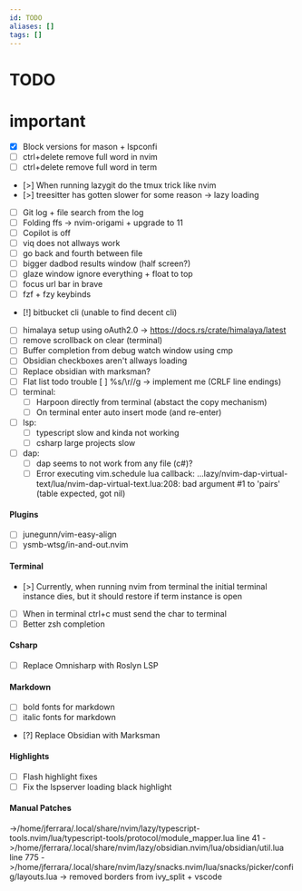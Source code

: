 ```yaml
---
id: TODO
aliases: []
tags: []
---
```

# TODO

# important
- [x] Block versions for mason + lspconfi
- [ ] ctrl+delete remove full word in nvim
- [ ] ctrl+delete remove full word in term
- [>] When running lazygit do the tmux trick like nvim
- [>] treesitter has gotten slower for some reason -> lazy loading
- [ ] Git log + file search from the log
- [ ] Folding ffs -> nvim-origami + upgrade to 11
- [ ] Copilot is off 
- [ ] viq does not allways work 
- [ ] go back and fourth between file
- [ ] bigger dadbod results window (half screen?)
- [ ] glaze window ignore everything + float to top
- [ ] focus url bar in brave
- [ ] fzf + fzy keybinds
- [!] bitbucket cli (unable to find decent cli)
- [ ] himalaya setup using oAuth2.0 -> https://docs.rs/crate/himalaya/latest
- [ ] remove scrollback on clear (terminal)
- [ ] Buffer completion from debug watch window using cmp
- [ ] Obsidian checkboxes aren't allways loading
- [ ] Replace obsidian with marksman?
- [ ] Flat list todo trouble
[ ] %s/\r//g  -> implement me (CRLF line endings)
- [ ] terminal:
	- [ ] Harpoon directly from terminal (abstact the copy mechanism)
	- [ ] On terminal enter auto insert mode (and re-enter)
- [ ] lsp:
	- [ ] typescript slow and kinda not working
	- [ ] csharp large projects slow
- [ ] dap:
	- [ ] dap seems to not work from any file (c#)? 
	- [ ] Error executing vim.schedule lua callback: ...lazy/nvim-dap-virtual-text/lua/nvim-dap-virtual-text.lua:208: bad argument #1 to 'pairs' (table expected, got nil)

#### Plugins
- [ ] junegunn/vim-easy-align
- [ ] ysmb-wtsg/in-and-out.nvim

#### Terminal
- [>] Currently, when running nvim from terminal the initial terminal instance dies, but it should restore if term instance is open
- [ ] When in terminal ctrl+c must send the char to terminal 
- [ ] Better zsh completion

#### Csharp
- [ ] Replace Omnisharp with Roslyn LSP 

#### Markdown
- [ ] bold fonts for markdown
- [ ] italic fonts for markdown 
- [?] Replace Obsidian with Marksman

#### Highlights
- [ ] Flash highlight fixes
- [ ] Fix the lspserver loading black highlight

#### Manual Patches
->/home/jferrara/.local/share/nvim/lazy/typescript-tools.nvim/lua/typescript-tools/protocol/module_mapper.lua line 41
->/home/jferrara/.local/share/nvim/lazy/obsidian.nvim/lua/obsidian/util.lua line 775
->/home/jferrara/.local/share/nvim/lazy/snacks.nvim/lua/snacks/picker/config/layouts.lua -> removed borders from ivy_split + vscode
